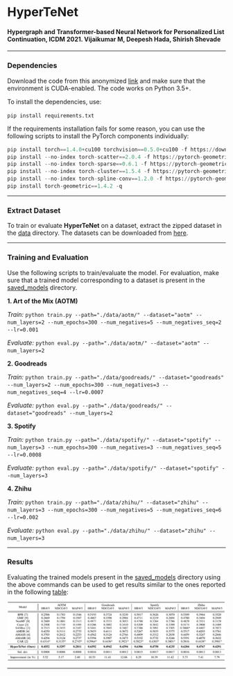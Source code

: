 # HyperTeNet
#### Hypergraph and Transformer-based Neural Network for Personalized List Continuation, ICDM 2021. Vijaikumar M, Deepesh Hada, Shirish Shevade

------------
### Dependencies
Download the code from this anonymized
[link](https://drive.google.com/file/d/1LN2EcGuj0zDw9M1WYv6nuHi6rkwtolAH/view?usp=sharing)
and make sure that the environment is CUDA-enabled. The code works on
Python 3.5+.

To install the dependencies, use:

`pip install requirements.txt`

If the requirements installation fails for some reason, you can use the
following scripts to install the PyTorch components individually:

```Python
pip install torch==1.4.0+cu100 torchvision==0.5.0+cu100 -f https://download.pytorch.org/whl/torch_stable.html
pip install --no-index torch-scatter==2.0.4 -f https://pytorch-geometric.com/whl/torch-1.4.0+cu100.html
pip install --no-index torch-sparse==0.6.1 -f https://pytorch-geometric.com/whl/torch-1.4.0+cu100.html
pip install --no-index torch-cluster==1.5.4 -f https://pytorch-geometric.com/whl/torch-1.4.0+cu100.html
pip install --no-index torch-spline-conv==1.2.0 -f https://pytorch-geometric.com/whl/torch-1.4.0+cu100.html
pip install torch-geometric==1.4.2 -q
```

------------
### Extract Dataset
To train or evaluate **HyperTeNet** on a dataset, extract the zipped
dataset in the [data](data/) directory. The datasets can be downloaded
from [here](https://drive.google.com/drive/folders/1ravjFWBgUb_cgpn2Z00ELKyY3CNQXqiv?usp=sharing).

------------
### Training and Evaluation
Use the following scripts to train/evaluate the model. For evaluation,
make sure that a trained model corresponding to a dataset is present in
the [saved_models](saved_models/) directory.

**1. Art of the Mix (AOTM)**

*Train:* `python train.py --path="./data/aotm/" --dataset="aotm"
--num_layers=2 --num_epochs=300 --num_negatives=5 --num_negatives_seq=2
--lr=0.001`

*Evaluate:* `python eval.py --path="./data/aotm/" --dataset="aotm" --num_layers=2`

**2. Goodreads**

*Train:* `python train.py --path="./data/goodreads/"
--dataset="goodreads" --num_layers=2 --num_epochs=300 --num_negatives=3
--num_negatives_seq=4 --lr=0.0007`

*Evaluate:* `python eval.py --path="./data/goodreads/"
--dataset="goodreads" --num_layers=2`

**3. Spotify**

*Train:* `python train.py --path="./data/spotify/" --dataset="spotify"
--num_layers=3 --num_epochs=300 --num_negatives=3 --num_negatives_seq=5
--lr=0.0008`

*Evaluate:* `python eval.py --path="./data/spotify/" --dataset="spotify"
--num_layers=3`

**4. Zhihu**

*Train:* `python train.py --path="./data/zhihu/" --dataset="zhihu"
--num_layers=3 --num_epochs=300 --num_negatives=5 --num_negatives_seq=6
--lr=0.002`

*Evaluate:* `python eval.py --path="./data/zhihu/" --dataset="zhihu" --num_layers=3`

------------
### Results
Evaluating the trained models present in the
[saved_models](saved_models/) directory using the above commands can be
used to get results similar to the ones reported in the following
[table](images/results_table.jpg):

![results_table](images/results_table.jpg)

------------------
